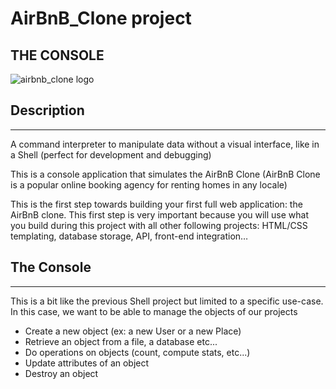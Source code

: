 # AirBnB_Clone project
## THE CONSOLE

<!-- image -->
![airbnb_clone logo](https://th.bing.com/th/id/R.d4fa09239eeb31495353d1ff476421d1?rik=Xeey82oxo%2fOgkQ&pid=ImgRaw&r=0)

## Description
---

A command interpreter to manipulate data without a visual interface, like in a Shell (perfect for development and debugging)


This is a console application that simulates the AirBnB Clone (AirBnB Clone is a popular online booking agency for renting homes in any locale)


This is the first step towards building your first full web application: the AirBnB clone. This first step is very important because you will use what you build during this project with all other following projects: HTML/CSS templating, database storage, API, front-end integration…

## The Console
---
This is a bit like the previous Shell project but limited to a specific use-case. In this case, we want to be able to manage the objects of our projects

*   Create a new object (ex: a new User or a new Place)
*   Retrieve an object from a file, a database etc...
*   Do operations on objects (count, compute stats, etc...)
*   Update attributes of an object
*   Destroy an object

